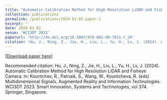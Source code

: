```yaml
---
title: "Automatic Calibration Method for High Resolution LiDAR and Fisheye Camera"
collection: publications
permalink: /publications/2024-01-02-paper-1
excerpt: ''
date: 2024-01-02
venue: 'WCI3DT 2023'
paperurl: 'http://dx.doi.org/10.1007/978-981-99-7011-7_29'
citation: 'Hu, J., Ning, Z., Jie, H., Liu, L., Yu, H., Lv, J. (2024). Automatic Calibration Method for High Resolution LiDAR and Fisheye Camera. In: Kountchev, R., Patnaik, S., Wang, W., Kountcheva, R. (eds) Multidimensional Signals, Augmented Reality and Information Technologies. WCI3DT 2023. Smart Innovation, Systems and Technologies, vol 374. Springer, Singapore.'
---
```


[[Download paper here]](http://dx.doi.org/10.1007/978-981-99-7011-7_29)

Recommended citation: Hu, J., Ning, Z., Jie, H., Liu, L., Yu, H., Lv, J. (2024). Automatic Calibration Method for High Resolution LiDAR and Fisheye Camera. In: Kountchev, R., Patnaik, S., Wang, W., Kountcheva, R. (eds) Multidimensional Signals, Augmented Reality and Information Technologies. WCI3DT 2023. Smart Innovation, Systems and Technologies, vol 374. Springer, Singapore.
